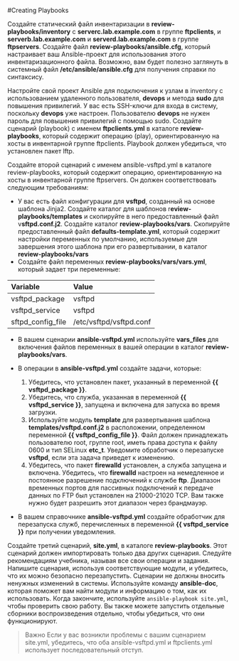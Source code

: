 #Creating Playbooks

Создайте статический файл инвентаризации в **review-playbooks/inventory** с **serverc.lab.example.com** в группе **ftpclients**, и **serverb.lab.example.com** и **serverd.lab.example.com** в группе **ftpservers**. Создайте файл **review-playbooks/ansible.cfg**, который настраивает ваш Ansible-проект для использования этого инвентаризационного файла. Возможно, вам будет полезно заглянуть в системный файл **/etc/ansible/ansible.cfg** для получения справки по синтаксису.

Настройте свой проект Ansible для подключения к узлам в inventory с использованием удаленного пользователя,
**devops** и метода **sudo** для повышения привилегий. У вас есть SSH-ключи для входа в систему, поскольку
**devops** уже настроен. Пользователю **devops** не нужен пароль для
повышения привилегий с помощью sudo.
Создайте сценарий (playbook) с именем **ftpclients.yml** в каталоге **review-playbooks**, который содержит операцию (play), ориентированную на хосты в инвентарной группе ftpclients. Playbook должен убедиться, что установлен пакет lftp.

Создайте второй сценарий с именем ansible-vsftpd.yml в каталоге review-playbooks, который содержит операцию, ориентированную на хосты в инвентарной группе ftpservers. Он должен соответствовать следующим требованиям:

- У вас есть файл конфигурации для **vsftpd**, созданный на основе шаблона Jinja2. Создайте каталог для шаблонов r**eview-playbooks/templates** и скопируйте в него предоставленный файл v**sftpd.conf.j2**. Создайте каталог **review-playbooks/vars**. Скопируйте предоставленный файл **defaults-template.yml**, который содержит настройки переменных по умолчанию, используемые для завершения этого шаблона при его развертывании, в каталог **review-playbooks/vars**
- Создайте файл переменных **review-playbooks/vars/vars.yml**, который задает три переменные:
  
| Variable | Value |
|:--|:--|
| vsftpd_package | vsftpd |
| vsftpd_service | vsftpd |
| sftpd_config_file | /etc/vsftpd/vsftpd.conf |

- В вашем сценарии **ansible-vsftpd.yml** используйте **vars_files** для включения файлов переменных в вашей операции в каталог **review-playbooks/vars**.
- В операции в  **ansible-vsftpd.yml** создайте задачи, которые:

  1. Убедитесь, что установлен пакет, указанный в переменной **{{ vsftpd_package }}**.
  2. Убедитесь, что служба, указанная в переменной **{{ vsftpd_service }}**, запущена и включена для запуска во время загрузки.
  3. Используйте модуль **template** для развертывания шаблона **templates/vsftpd.conf.j2** в расположении, определенном переменной **{{ vsftpd_config_file }}**. Файл должен принадлежать пользователю root, группе root, иметь права доступа к файлу 0600 и тип SELinux **etc_t**. Уведомите обработчик о перезапуске **vsftpd**, если эта задача приведет к изменению.
  4. Убедитесь, что пакет **firewalld** установлен, а служба запущена и включена. Убедитесь, что **firewalld** настроен на немедленное и постоянное разрешение подключений к службе **ftp**. Диапазон временных портов для пассивных подключений к передаче данных по FTP был установлен на 21000-21020 TCP. Вам также нужно будет разрешить этот диапазон через брандмауэр.

- В вашем справочнике **ansible-vsftpd.yml** создайте обработчик для перезапуска служб, перечисленных в переменной **{{ vsftpd_service }}** при получении уведомления. 

Создайте третий сценарий, **site.yml**, в каталоге **review-playbooks**. Этот сценарий должен импортировать только два других сценария. 
Следуйте рекомендациям учебника, называя все свои операции и задания. Напишите сценария, используя соответствующие модули, и убедитесь, что их можно безопасно перезапустить. Сценарии не должны вносить ненужных изменений в системы. 
Используйте команду **ansible-doc**, которая поможет вам найти модули и информацию о том, как их использовать. 
Когда закончите, используйте `ansible-playbook site.yml`, чтобы проверить свою работу. Вы также можете запустить отдельные сборники воспроизведения отдельно, чтобы убедиться, что они функционируют.
>Важно
>Если у вас возникли проблемы с вашим сценарием site.yml, убедитесь, что оба ansible-vsftpd.yml и ftpclients.yml использует последовательный отступ.